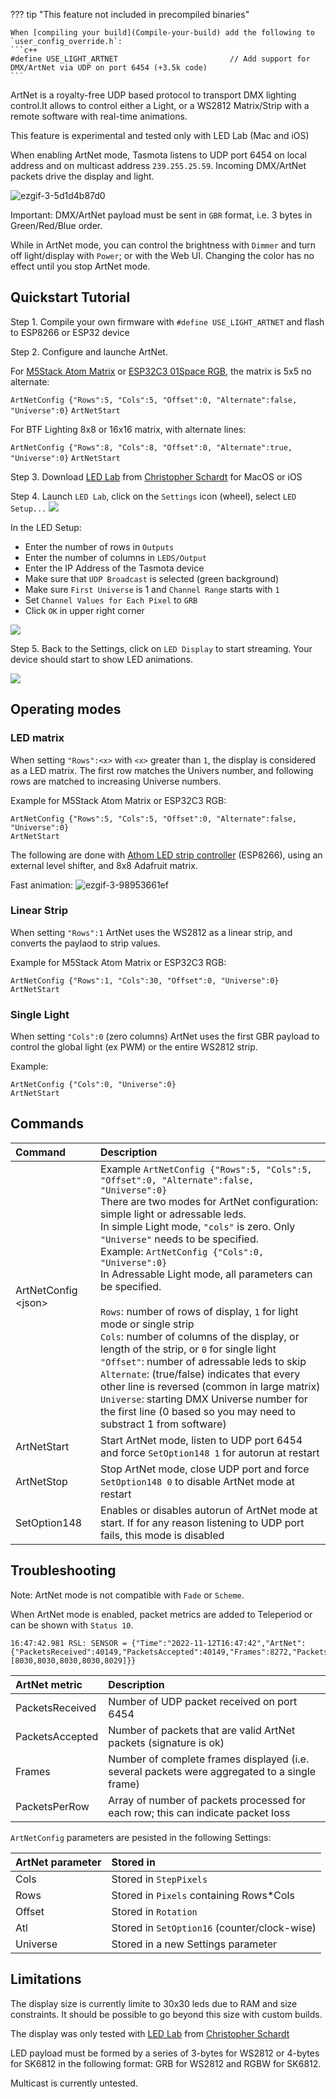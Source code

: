 
??? tip "This feature not included in precompiled binaries" 

    When [compiling your build](Compile-your-build) add the following to `user_config_override.h`:
    ```c++
    #define USE_LIGHT_ARTNET                         // Add support for DMX/ArtNet via UDP on port 6454 (+3.5k code) 
    ```

ArtNet is a royalty-free UDP based protocol to transport DMX lighting control.It allows to control either a Light, or a WS2812 Matrix/Strip with a remote software with real-time animations.

This feature is experimental and tested only with LED Lab (Mac and iOS)

When enabling ArtNet mode, Tasmota listens to UDP port 6454 on local address and on multicast address `239.255.25.59`. Incoming DMX/ArtNet packets drive the display and light.

![ezgif-3-5d1d4b87d0](https://user-images.githubusercontent.com/49731213/201535653-3bb395b8-f84c-4083-93d7-a54782933ebf.gif)

Important: DMX/ArtNet payload must be sent in `GBR` format, i.e. 3 bytes in Green/Red/Blue order.

While in ArtNet mode, you can control the brightness with `Dimmer` and turn off light/display with `Power`; or with the Web UI. Changing the color has no effect until you stop ArtNet mode.

## Quickstart Tutorial

Step 1. Compile your own firmware with `#define USE_LIGHT_ARTNET` and flash to ESP8266 or ESP32 device

Step 2. Configure and launche ArtNet.

For [M5Stack Atom Matrix](https://shop.m5stack.com/products/atom-matrix-esp32-development-kit) or [ESP32C3 01Space RGB](https://github.com/01Space/ESP32-C3FH4-RGB), the matrix is 5x5 no alternate:

`ArtNetConfig {"Rows":5, "Cols":5, "Offset":0, "Alternate":false, "Universe":0}`
`ArtNetStart`

For BTF Lighting 8x8 or 16x16 matrix, with alternate lines:

`ArtNetConfig {"Rows":8, "Cols":8, "Offset":0, "Alternate":true, "Universe":0}`
`ArtNetStart`

Step 3. Download [LED Lab](http://appstore.com/ledlab) from [Christopher Schardt](http://schardt.org) for MacOS or iOS

Step 4. Launch `LED Lab`, click on the `Settings` icon (wheel), select `LED Setup...`
<img src="../_media/artnet/LED_Lab_Menu1.png">


In the LED Setup:
- Enter the number of rows in `Outputs`
- Enter the number of columns in `LEDS/Output`
- Enter the IP Address of the Tasmota device
- Make sure that `UDP Broadcast` is selected (green background)
- Make sure `First Universe` is 1 and `Channel Range` starts with `1`
- Set `Channel Values for Each Pixel` to `GRB`
- Click `OK` in upper right corner

<img src="../_media/artnet/LED_Lab_Setup.png">

Step 5. Back to the Settings, click on `LED Display` to start streaming. Your device should start to show LED animations.

<img src="../_media/artnet/LED_Lab_Menu2.png">


## Operating modes

### LED matrix

When setting `"Rows":<x>` with `<x>` greater than `1`, the display is considered as a LED matrix. The first row matches the Univers number, and following rows are matched to increasing Universe numbers.

Example for M5Stack Atom Matrix or ESP32C3 RGB:
```
ArtNetConfig {"Rows":5, "Cols":5, "Offset":0, "Alternate":false, "Universe":0}
ArtNetStart
```

The following are done with [Athom LED strip controller](https://templates.blakadder.com/athom_LS2812B-TAS.html) (ESP8266), using an external level shifter, and 8x8 Adafruit matrix.

Fast animation:
![ezgif-3-98953661ef](https://user-images.githubusercontent.com/49731213/201535659-8020174c-9dde-4d95-a930-9423e4a54a1e.gif)

### Linear Strip

When setting `"Rows":1` ArtNet uses the WS2812 as a linear strip, and converts the paylaod to strip values.

Example for M5Stack Atom Matrix or ESP32C3 RGB:
```
ArtNetConfig {"Rows":1, "Cols":30, "Offset":0, "Universe":0}
ArtNetStart
```

### Single Light

When setting `"Cols":0` (zero columns) ArtNet uses the first GBR payload to control the global light (ex PWM) or the entire WS2812 strip.

Example:
```
ArtNetConfig {"Cols":0, "Universe":0}
ArtNetStart
```

## Commands

Command|Description
:---|:---
ArtNetConfig &lt;json&gt;<a class="cmnd" id="artnetconfig"></a>|Example `ArtNetConfig {"Rows":5, "Cols":5, "Offset":0, "Alternate":false, "Universe":0}`<BR>There are two modes for ArtNet configuration: simple light or adressable leds.<BR>In simple Light mode, `"cols"` is zero. Only `"Universe"` needs to be specified.<BR>Example: `ArtNetConfig {"Cols":0, "Universe":0}`<BR>In Adressable Light mode, all parameters can be specified.<BR><BR>`Rows`: number of rows of display, `1` for light mode or single strip<BR>`Cols`: number of columns of the display, or length of the strip, or `0` for single light<BR>`"Offset"`: number of adressable leds to skip<BR>`Alternate`: (true/false) indicates that every other line is reversed (common in large matrix)<BR>`Universe`: starting DMX Universe number for the first line (0 based so you may need to substract 1 from software)
ArtNetStart<a class="cmnd" id="artnetstart"></a>|Start ArtNet mode, listen to UDP port 6454 and force `SetOption148 1` for autorun at restart
ArtNetStop<a class="cmnd" id="artnetstop"></a>|Stop ArtNet mode, close UDP port and force `SetOption148 0` to disable ArtNet mode at restart
SetOption148|Enables or disables autorun of ArtNet mode at start. If for any reason listening to UDP port fails, this mode is disabled

## Troubleshooting

Note: ArtNet mode is not compatible with `Fade` or `Scheme`.

When ArtNet mode is enabled, packet metrics are added to Teleperiod or can be shown with `Status 10`.

```
16:47:42.981 RSL: SENSOR = {"Time":"2022-11-12T16:47:42","ArtNet":{"PacketsReceived":40149,"PacketsAccepted":40149,"Frames":8272,"PacketsPerRow":[8030,8030,8030,8030,8029]}}
```

ArtNet metric|Description
:---|:---
PacketsReceived|Number of UDP packet received on port 6454
PacketsAccepted|Number of packets that are valid ArtNet packets (signature is ok)
Frames|Number of complete frames displayed (i.e. several packets were aggregated to a single frame)
PacketsPerRow|Array of number of packets processed for each row; this can indicate packet loss

`ArtNetConfig` parameters are pesisted in the following Settings:

ArtNet parameter|Stored in
:---|:---
Cols|Stored in `StepPixels`
Rows|Stored in `Pixels` containing Rows*Cols
Offset|Stored in `Rotation`
Atl|Stored in `SetOption16` (counter/clock-wise)
Universe|Stored in a new Settings parameter

## Limitations

The display size is currently limite to 30x30 leds due to RAM and size constraints. It should be possible to go beyond this size with custom builds.

The display was only tested with [LED Lab](http://appstore.com/ledlab) from [Christopher Schardt](http://schardt.org)

LED payload must be formed by a series of 3-bytes for WS2812 or 4-bytes for SK6812 in the following format: GRB for WS2812 and RGBW for SK6812.

Multicast is currently untested.
